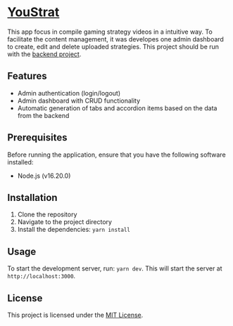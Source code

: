 # [YouStrat](https://www.youstrat.com/)

This app focus in compile gaming strategy videos in a intuitive way. To facilitate the content management, it was developes one admin dashboard to create, edit and delete uploaded strategies. This project should be run with the [backend project](https://github.com/Alexandre-Luiz/personal-library-backend).

## Features

- Admin authentication (login/logout)
- Admin dashboard with CRUD functionality
- Automatic generation of tabs and accordion items based on the data from the backend

## Prerequisites

Before running the application, ensure that you have the following software installed:

- Node.js (v16.20.0)

## Installation

1. Clone the repository
2. Navigate to the project directory
3. Install the dependencies: `yarn install`

## Usage

To start the development server, run: `yarn dev`. This will start the server at `http://localhost:3000`.

## License

This project is licensed under the [MIT License](LICENSE).
